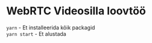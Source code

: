 # WebRTC Videosilla loovtöö


`yarn` - Et installeerida kõik packagid
<br>
`yarn start` - Et alustada

